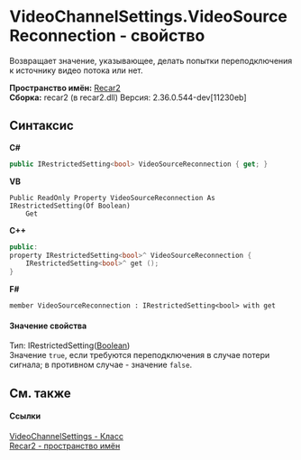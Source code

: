 # VideoChannelSettings.VideoSourceReconnection - свойство
 

Возвращает значение, указывающее, делать попытки переподключения к источнику видео потока или нет.

**Пространство имён:**&nbsp;<a href="0dd0c505-07fc-c3e8-128c-d1a0701f2a29">Recar2</a><br />**Сборка:**&nbsp;recar2 (в recar2.dll) Версия: 2.36.0.544-dev[11230eb]

## Синтаксис

**C#**<br />
``` C#
public IRestrictedSetting<bool> VideoSourceReconnection { get; }
```

**VB**<br />
``` VB
Public ReadOnly Property VideoSourceReconnection As IRestrictedSetting(Of Boolean)
	Get
```

**C++**<br />
``` C++
public:
property IRestrictedSetting<bool>^ VideoSourceReconnection {
	IRestrictedSetting<bool>^ get ();
}
```

**F#**<br />
``` F#
member VideoSourceReconnection : IRestrictedSetting<bool> with get

```


#### Значение свойства
Тип:&nbsp;IRestrictedSetting(<a href="http://msdn2.microsoft.com/ru-ru/library/a28wyd50" target="_blank">Boolean</a>)<br />Значение `true`, если требуются переподключения в случае потери сигнала; в противном случае - значение `false`.

## См. также


#### Ссылки
<a href="e9c16317-8a46-c70d-6253-3004e99076b2">VideoChannelSettings - Класс</a><br /><a href="0dd0c505-07fc-c3e8-128c-d1a0701f2a29">Recar2 - пространство имён</a><br />